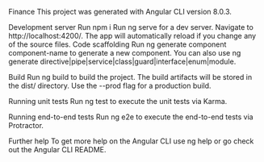 Finance
This project was generated with Angular CLI version 8.0.3.

Development server
Run npm i
Run ng serve for a dev server. Navigate to http://localhost:4200/. The app will automatically reload if you change any of the source files.
Code scaffolding
Run ng generate component component-name to generate a new component. You can also use ng generate directive|pipe|service|class|guard|interface|enum|module.

Build
Run ng build to build the project. The build artifacts will be stored in the dist/ directory. Use the --prod flag for a production build.

Running unit tests
Run ng test to execute the unit tests via Karma.

Running end-to-end tests
Run ng e2e to execute the end-to-end tests via Protractor.

Further help
To get more help on the Angular CLI use ng help or go check out the Angular CLI README.
